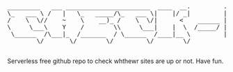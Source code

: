 <pre>

_________   ___ _______________________  ____  __.         .______________
\_   ___ \ /   |   \_   _____/\_   ___ \|    |/ _|         |   \__    ___/
/    \  \//    ~    \    __)_ /    \  \/|      <    ______ |   | |    |   
\     \___\    Y    /        \\     \___|    |  \  /_____/ |   | |    |   
 \______  /\___|_  /_______  / \______  /____|__ \         |___| |____|   
        \/       \/        \/         \/        \/                        

</pre>

Serverless free github repo to check whthewr sites are up or not.
Have fun.
